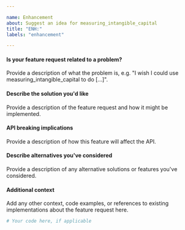 ```yaml
---

name: Enhancement
about: Suggest an idea for measuring_intangible_capital
title: "ENH:"
labels: "enhancement"

---
```


#### Is your feature request related to a problem?

Provide a description of what the problem is, e.g. "I wish I could use
measuring_intangible_capital to do [...]".

#### Describe the solution you'd like

Provide a description of the feature request and how it might be implemented.

#### API breaking implications

Provide a description of how this feature will affect the API.

#### Describe alternatives you've considered

Provide a description of any alternative solutions or features you've considered.

#### Additional context

Add any other context, code examples, or references to existing implementations about
the feature request here.

```python
# Your code here, if applicable
```
